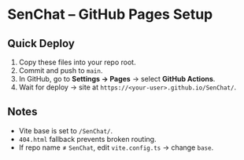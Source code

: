 # SenChat – GitHub Pages Setup

## Quick Deploy
1. Copy these files into your repo root.
2. Commit and push to `main`.
3. In GitHub, go to **Settings → Pages** → select **GitHub Actions**.
4. Wait for deploy → site at `https://<your-user>.github.io/SenChat/`.

## Notes
- Vite base is set to `/SenChat/`.
- `404.html` fallback prevents broken routing.
- If repo name ≠ `SenChat`, edit `vite.config.ts` → change `base`.
